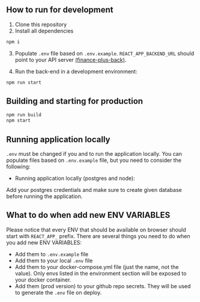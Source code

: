 ## How to run for development

1. Clone this repository
2. Install all dependencies

```bash
npm i
```

3. Populate `.env` file based on `.env.example`. `REACT_APP_BACKEND_URL` should point to your API server [(finance-plus-back)](https://github.com/gabrielportelagomes/finance-plus-fullstack/tree/main/back-end).

4. Run the back-end in a development environment:

```bash
npm run start
```

## Building and starting for production

```bash
npm run build
npm start
```

## Running application locally

`.env` must be changed if you and to run the application locally. You can populate files based on `.env.example` file, but you need to consider the following:

- Running application locally (postgres and node):

Add your postgres credentials and make sure to create given database before running the application.

## What to do when add new ENV VARIABLES

Please notice that every ENV that should be available on browser should start with `REACT_APP_` prefix. There are several things you need to do when you add new ENV VARIABLES:

- Add them to `.env.example` file
- Add them to your local `.env` file
- Add them to your docker-compose.yml file (just the name, not the value). Only envs listed in the environment section will be exposed to your docker container.
- Add them (prod version) to your github repo secrets. They will be used to generate the `.env` file on deploy.
